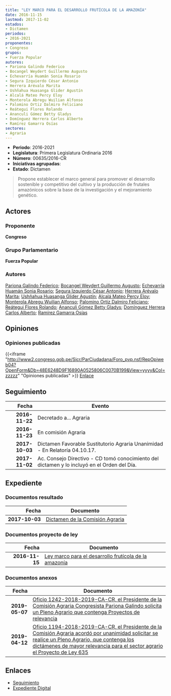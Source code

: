 ```yaml
---
title: "LEY MARCO PARA EL DESARROLLO FRUTÍCOLA DE LA AMAZONÍA"
date: 2016-11-15
lastmod: 2017-11-02
estados:
- Dictamen
periodos:
- 2016-2021
proponentes:
- Congreso
grupos:
- Fuerza Popular
autores:
- Pariona Galindo Federico
- Bocangel Weydert Guillermo Augusto
- Echevarría Huamán Sonia Rosario
- Segura Izquierdo César Antonio
- Herrera Arévalo Marita
- Ushñahua Huasanga Glider Agustín
- Alcalá Mateo Percy Eloy
- Monterola Abregu Wuilian Alfonso
- Palomino Ortiz Dalmiro Feliciano
- Reátegui Flores Rolando
- Ananculi Gómez Betty Gladys
- Domínguez Herrera Carlos Alberto
- Ramírez Gamarra Osías
sectores:
- Agraria
---
```

- **Periodo**: 2016-2021
- **Legislatura**: Primera Legislatura Ordinaria 2016
- **Número**: 00635/2016-CR
- **Iniciativas agrupadas**: 
- **Estado**: Dictamen

> Propone establecer el marco general para promover el desarrollo sostenible y competitivo del cultivo y la producción de frutales amazónicos sobre la base de la investigación y el mejoramiento genético.


## Actores

### Proponente

**Congreso**

### Grupo Parlamentario

**Fuerza Popular**

### Autores

[Pariona Galindo Federico](mailto:mailto:fpariona@congreso.gob.pe); [Bocangel Weydert Guillermo Augusto](mailto:mailto:gbocangel@congreso.gob.pe); [Echevarría Huamán Sonia Rosario](mailto:mailto:sechevarria@congreso.gob.pe); [Segura Izquierdo César Antonio](mailto:mailto:csegura@congreso.gob.pe); [Herrera Arévalo Marita](mailto:mailto:mherrera@congreso.gob.pe); [Ushñahua Huasanga Glider Agustín](mailto:mailto:gushnahua@congreso.gob.pe); [Alcalá Mateo Percy Eloy](mailto:mailto:palcala@congreso.gob.pe); [Monterola Abregu Wuilian Alfonso](mailto:mailto:wmonterola@congreso.gob.pe); [Palomino Ortiz Dalmiro Feliciano](mailto:mailto:dfpalomino@congreso.gob.pe); [Reátegui Flores Rolando](mailto:mailto:rreategui@congreso.gob.pe); [Ananculi Gómez Betty Gladys](mailto:mailto:bananculi@congreso.gob.pe); [Domínguez Herrera Carlos Alberto](mailto:mailto:cdominguez@congreso.gob.pe); [Ramírez Gamarra Osías](mailto:mailto:oramirez@congreso.gob.pe)

## Opiniones

### Opiniones publicadas

{{<iframe "http://www2.congreso.gob.pe/Sicr/ParCiudadana/Foro_pvp.nsf/RepOpiweb04?OpenForm&Db=48E6248D9F16890A0525806C0070B199&View=yyyy&Col=zzzzz" "Opiniones publicadas" >}}
[Enlace](http://www2.congreso.gob.pe/Sicr/ParCiudadana/Foro_pvp.nsf/RepOpiweb04?OpenForm&Db=48E6248D9F16890A0525806C0070B199&View=yyyy&Col=zzzzz)


## Seguimiento

| Fecha | Evento |
|------:|--------|
| **2016-11-22** | Decretado a... Agraria |
| **2016-11-23** | En comisión Agraria |
| **2017-10-03** | Dictamen Favorable Sustitutorio Agraria Unanimidad - En Relatoría 04.10.17. |
| **2017-11-02** | Ac. Consejo Directivo - CD tomó conocimiento del dictamen y lo incluyó en el Orden del Día. |

## Expediente

### Documentos resultado

| Fecha | Documento |
|------:|-----------|
| **2017-10-03** | [Dictamen de la Comisión Agraria](http://www.leyes.congreso.gob.pe/Documentos/2016_2021/Dictamenes/Proyectos_de_Ley/00635DC01MAY20171003.pdf) |

### Documentos proyecto de ley

| Fecha | Documento |
|------:|-----------|
| **2016-11-15** | [Ley marco para el desarrollo frutícola de la amazonía](http://www.leyes.congreso.gob.pe/Documentos/2016_2021/Proyectos_de_Ley_y_de_Resoluciones_Legislativas/PL0063520161115.pdf) |

### Documentos anexos

| Fecha | Documento |
|------:|-----------|
| **2019-05-07** | [Oficio 1242-2018-2019-CA-CR, el Presidente de la Comisión Agraria Congresista Pariona Galindo solicita un Pleno Agrario que contenga Proyectos de relevancia](http://www.leyes.congreso.gob.pe/Documentos/2016_2021/Oficios/Comisiones_Ordinarias/OFICIO-1242-2018-2019-CA-CR.pdf) |
| **2019-04-12** | [Oficio 1194-2018-2019-CA-CR, el Presidente de la Comisión Agraria acordó por unanimidad solicitar se realice un Pleno Agrario, que contenga los dictámenes de mayor relevancia para el sector agrario el Proyecto de Ley 635](http://www.leyes.congreso.gob.pe/Documentos/2016_2021/Oficios/Comisiones_Ordinarias/OFICIO-1194-2018-2019-CA-CR.pdf) |

## Enlaces

- [Seguimiento](http://www2.congreso.gob.pe/Sicr/TraDocEstProc/CLProLey2016.nsf/f7fff46988ca05b1052578e100829cc7/173f7fcdea2430ec0525806c008044b6?OpenDocument)
- [Expediente Digital](http://www2.congreso.gob.pe/Sicr/TraDocEstProc/CLProLey2016.nsf/f7fff46988ca05b1052578e100829cc7/173f7fcdea2430ec0525806c008044b6?OpenDocument&Click=05257FB7005EB655.eb71d0cf91d8294e05256cdf006b5706/$Body/0.1C6C)

